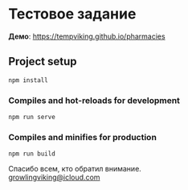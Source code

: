 # Тестовое задание

**Демо**: <https://tempviking.github.io/pharmacies>  

## Project setup
```
npm install
```

### Compiles and hot-reloads for development
```
npm run serve
```

### Compiles and minifies for production
```
npm run build
```

Спасибо всем, кто обратил внимание.  
<growlingviking@icloud.com>
